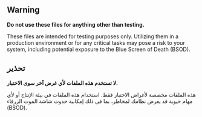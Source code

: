 ## Warning

**Do not use these files for anything other than testing.** 

These files are intended for testing purposes only. Utilizing them in a production environment or for any critical tasks may pose a risk to your system, including potential exposure to the Blue Screen of Death (BSOD).

## تحذير

**لا تستخدم هذه الملفات لأي غرض آخر سوى الاختبار.**

هذه الملفات مخصصة لأغراض الاختبار فقط. استخدام هذه الملفات في بيئة الإنتاج أو لأي مهام حيوية قد يعرض نظامك لمخاطر، بما في ذلك إمكانية حدوث شاشة الموت الزرقاء (BSOD).
